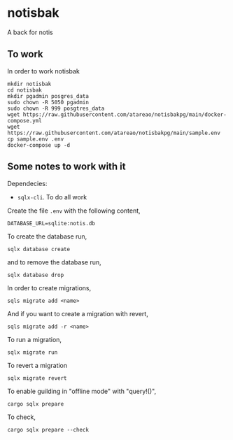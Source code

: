 # notisbak

A back for notis

## To work

In order to work notisbak

```
mkdir notisbak
cd notisbak
mkdir pgadmin posgres_data
sudo chown -R 5050 pgadmin
sudo chown -R 999 posgtres_data
wget https://raw.githubusercontent.com/atareao/notisbakpg/main/docker-compose.yml
wget https://raw.githubusercontent.com/atareao/notisbakpg/main/sample.env
cp sample.env .env
docker-compose up -d
```

## Some notes to work with it

Dependecies:

* `sqlx-cli`. To do all work

Create the file `.env` with the following content,

```
DATABASE_URL=sqlite:notis.db
```

To create the database run,

```
sqlx database create
```

and to remove the database run,

```
sqlx database drop
```

In order to create migrations,

```
sqls migrate add <name>
```

And if you want to create a migration with revert,

```
sqls migrate add -r <name>
```

To run a migration,


```
sqlx migrate run
```

To revert a migration

```
sqlx migrate revert
```

To enable guilding in "offline mode" with "query!()",

```
cargo sqlx prepare
```

To check,

```
cargo sqlx prepare --check
```

